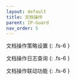 ```yaml
---
layout: default
title: 文档操作
parent: IP-Guard
nav_order: 5
---
```


文档操作策略设置
{: .fs-6 }

文档操作日志查询
{: .fs-6 }

文档操作联动功能
{: .fs-6 }
